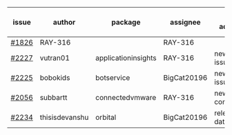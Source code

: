 | issue | author | package | assignee | bot advice | created date of issue | target release date | date from target |
| ------ | ------ | ------ | ------ | ------ | ------ | ------ | :-----: |
| [#1826](https://github.com/Azure/sdk-release-request/issues/1826) | RAY-316 |   | RAY-316 |   | 08-03 | 10-29 |   |
| [#2227](https://github.com/Azure/sdk-release-request/issues/2227) | vutran01 | applicationinsights | RAY-316 | new issue ! <br> | 11-17 | 12-01 |   |
| [#2225](https://github.com/Azure/sdk-release-request/issues/2225) | bobokids | botservice | BigCat20196 | new issue ! <br> | 11-17 | 11-24 |   |
| [#2056](https://github.com/Azure/sdk-release-request/issues/2056) | subbartt | connectedvmware | RAY-316 | new comment.  <br> | 10-02 | 11-05 |   |
| [#2234](https://github.com/Azure/sdk-release-request/issues/2234) | thisisdevanshu | orbital | BigCat20196 |   release date < 2 ! <br> | 11-18 | 11-22 | 2 |
